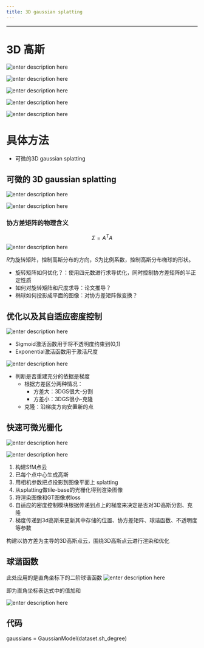 ```yaml
---
title: 3D gaussian splatting
---
```


-----
# 3D 高斯

![enter description here](./images/1706059741442.png)

![enter description here](./images/1706065827816.png)


![enter description here](./images/1706065959207.png)

![enter description here](./images/1706067055903.png)

![enter description here](./images/1706067269543.png)
# 具体方法
- 可微的3D gaussian splatting

## 可微的 3D gaussian splatting


![enter description here](./images/1706092433415.png)



![enter description here](./images/1706092536792.png)

### 协方差矩阵的物理含义
$$\Sigma = A^TA$$
![enter description here](./images/1706092730833.png)

$R$为旋转矩阵，控制高斯分布的方向，$S$为比例系数，控制高斯分布椭球的形状。

- 旋转矩阵如何优化？：使用四元数进行求导优化，同时控制协方差矩阵的半正定性质
- 如何对旋转矩阵和尺度求导：论文推导？
- 椭球如何投影成平面的图像：对协方差矩阵做变换？

## 优化以及其自适应密度控制

![enter description here](./images/1706093481825.png)

- Sigmoid激活函数用于将不透明度约束到(0,1)
- Exponential激活函数用于激活尺度

![enter description here](./images/1706093600508.png)

- 判断是否重建充分的依据是梯度
	- 根据方差区分两种情况：
		- 方差大：3DGS很大-分割
		- 方差小：3DGS很小-克隆
	- 克隆：沿梯度方向安置新的点


## 快速可微光栅化

![enter description here](./images/1706093989378.png)


![enter description here](./images/1706095319658.png)

1. 构建SfM点云
2. 已每个点中心生成高斯
3. 用相机参数把点投影到图像平面上 splatting
4. 从splatting做tile-base的光栅化得到渲染图像
5. 将渲染图像和GT图像求loss
6. 自适应的密度控制模块根据传递到点上的梯度来决定是否对3D高斯分割、克隆
7. 梯度传递到3d高斯来更新其中存储的位置、协方差矩阵、球谐函数、不透明度等参数

构建以协方差为主导的3D高斯点云，围绕3D高斯点云进行渲染和优化







## 球谐函数
此处应用的是直角坐标下的二阶球谐函数
![enter description here](./images/1706169264159.png)



即为直角坐标表达式中的值加和

![enter description here](./images/1706169467912.png)


## 代码
gaussians = GaussianModel(dataset.sh_degree)







